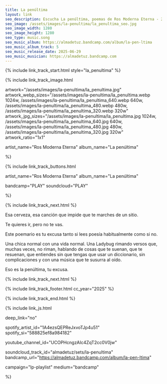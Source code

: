 ```yaml
---
title: La penúltima
layout: link
seo_description: Escucha La penúltima, poemas de Ros Moderna Eterna - 2025
seo_image: /assets/images/la-penultima/la_penultima_seo.jpg
seo_image_width: 1280
seo_image_height: 1280
seo_type: music.song
seo_music_album: https://almadetuz.bandcamp.com/album/la-pen-ltima
seo_music_album_track: 5
seo_music_release_date: 2025-06-29
seo_music_musician: https://almadetuz.bandcamp.com
---
```

{% include link_track_start.html
  style="la_penultima"
%}

{% include link_track_image.html

  artwork="/assets/images/la-penultima/la_penultima.jpg"
  artwork_webp_sizes="/assets/images/la-penultima/la_penultima.webp 1024w, /assets/images/la-penultima/la_penultima_640.webp 640w, /assets/images/la-penultima/la_penultima_480.webp 480w, /assets/images/la-penultima/la_penultima_320.webp 320w"
  artwork_jpg_sizes="/assets/images/la-penultima/la_penultima.jpg 1024w, /assets/images/la-penultima/la_penultima_640.jpg 640w, /assets/images/la-penultima/la_penultima_480.jpg 480w, /assets/images/la-penultima/la_penultima_320.jpg 320w"
  artwork_ratio="1x1"

  artist_name="Ros Moderna Eterna"
  album_name="La penúltima"

%}

{% include link_track_buttons.html

  artist_name="Ros Moderna Eterna"
  album_name="La penúltima"

  bandcamp="PLAY"
  soundcloud="PLAY"

%}

{% include link_track_next.html %}

<div class="col p-3" markdown="1">

Esa cerveza, esa canción que impide que te marches de un sitio.

Te quieres ir, pero no te vas.

Este poemario es tu excusa tanto si lees poesía habitualmente como si no.

Una chica normal con una vida normal. Una Ladybug rimando versos que, muchas veces, no riman, hablando de cosas que te suenan, que te resuenan, que entiendes sin que tengas que usar un diccionario, sin complicaciones y con una música que te susurra al oído.

Eso es la penúltima, tu excusa.

</div>

{% include link_track_next.html %}

{% include link_track_footer.html
  cc_year="2025"
%}

{% include link_track_end.html %}


{% include link_js.html

  deep_link="no"

  spotify_artist_id="1A4ezsQEPReJxvoTJp4u51"
  spotify_si="588825ef8a984182"

  youtube_channel_id="UCOPHcngzAIc4ZqT2cc0V0jw"

  soundcloud_track_id="almadetuz/sets/la-penultima"
  bandcamp_url="https://almadetuz.bandcamp.com/album/la-pen-ltima"

  campaign="lp-playlist"
  medium="bandcamp"

%}

